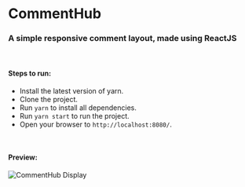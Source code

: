 # CommentHub
<h3>
  A simple responsive comment layout, made using ReactJS
</h3>
<br/>
<h4>
  Steps to run:
</h4>

- Install the latest version of yarn.
- Clone the project.
- Run `yarn` to install all dependencies.
- Run `yarn start` to run the project.
- Open your browser to `http://localhost:8080/`.

<br/>

<h4>
  Preview:
</h4>

![CommentHub Display](https://i.imgur.com/uHbqHTi.png)
